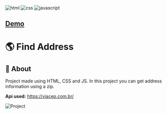 ![html](https://img.shields.io/badge/-HTML-e67e22)
![css](https://img.shields.io/badge/-CSS-3498db)
![javascript](https://img.shields.io/badge/-Javascript-f1c40f)
## [Demo](https://crisgon.github.io/find-address/)

# 🌎 Find Address

## 📖 About 
Project made using HTML, CSS and JS. In this project you can get address information using a zip.


**Api used:** https://viacep.com.br/

![Project](https://i.imgur.com/GGM4X8s.gif)
